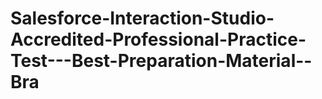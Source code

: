 # Salesforce-Interaction-Studio-Accredited-Professional-Practice-Test---Best-Preparation-Material--Bra
